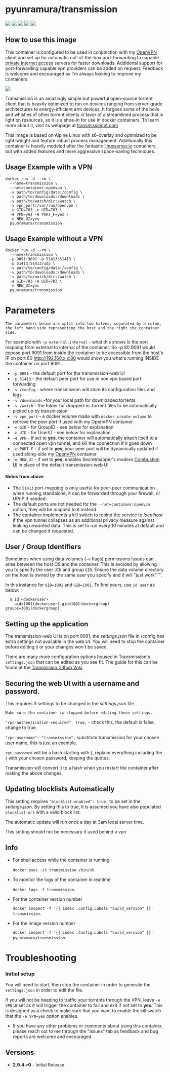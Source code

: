 # pyunramura/transmission
[![](https://images.microbadger.com/badges/image/pyunramura/transmission:2.94.svg)](https://microbadger.com/images/pyunramura/transmission:2.94 "MicroBadger.com info on my Docker image")
[![](https://images.microbadger.com/badges/version/pyunramura/transmission:2.94.svg)](https://hub.docker.com/r/pyunramura/transmission "Link to Docker Hub project")
[![](https://images.microbadger.com/badges/commit/pyunramura/transmission:2.94.svg)](https://hub.docker.com/u/pyunramura "Link to my Docker Hub profile")
[![](https://img.shields.io/github/license/pyunramura/docker-openvpn.svg?logo=github&logoColor=white)](https://github.com/pyunramura/docker-transmission/blob/master/LICENSE "Link to the license")
[![](https://img.shields.io/github/languages/top/pyunramura/docker-transmission.svg?colorB=green&logo=gnu&logoColor=white)](https://github.com/pyunramura/docker-transmission "Link to my Github project")

## How to use this image

This container is configured to be used in conjunction with my [OpenVPN](https://github.com/pyunramura/openvpn) client and set up for automatic out-of-the-box port-forwarding to capable [private internet access](https://www.privateinternetaccess.com/helpdesk/kb/articles/how-do-i-enable-port-forwarding-on-my-vpn) servers for faster downloads. Additional support for port-forwarding capable vpn providers can be added on request. Feedback is welcome and encouraged as I'm always looking to improve my containers.

[![](https://i.imgur.com/GZqRBms.png)](https://transmissionbt.com/ "Link to Transmission.com website")

Transmission is an amazingly simple but powerful open-source torrent client that is heavily optimized to run on devices ranging from server-grade architectures to energy-efficient arm devices. It forgoes some of the bells and whistles of other torrent clients in favor of a streamlined process that is light on resources, so it is a shoe-in for use in docker containers. To learn more about it, visit its webpage at [transmissionbt.com](http://www.transmissionbt.com/about/)

This image is based on Alpine Linux with s6-overlay and optimized to be light-weight and feature robust process management. 
Additionally this container is heavily modeled after the fantastic [linuxserver.io](https://hub.docker.com/u/linuxserver/) containers, but with added features and more aggressive space-saving techniques.

## Usage Example with a VPN

```
docker run -d --rm \
  --name=transmission \
  --net=container:openvpn \
  -v path/to/config/data:/config \
  -v path/to/downloads:/downloads \
  -v path/to/watch/dir:/watch \
  -v vpn_port:/var/run/openvpn \
  -e GID=783 -e UID=783 \
  -e VPN=yes -e PORT_F=yes \
  -e NEW_UI=yes 
  pyunramura/transmission
```
## Usage Example without a VPN

```
docker run -d --rm \
  --name=transmission \
  -p 9091:9091 -p 51413:51413 \
  -p 51413:51413/udp \
  -v path/to/config/data:/config \
  -v path/to/downloads:/downloads \
  -v path/to/watch/dir:/watch \
  -e GID=783 -e UID=783 \
  -e NEW_UI=yes 
  pyunramura/transmission
```

# Parameters

`The parameters below are split into two halves, separated by a colon, the left hand side representing the host and the right the container side.`

For example with `-p external:internal` - what this shows is the port mapping from external to internal of the container.
So -p 80:9091 would expose port 9091 from inside the container to be accessible from the host's IP on port 80
http://192.168.x.x:80 would show you what's running INSIDE the container on port 9091.

  * `-p 9091`  - the default port for the transmission-web UI
  * `-p 51413`  - the default peer port for use in non vpn based port forwarding
  * `-v /config`  - where transmission will store its configuration files and logs
  * `-v /downloads`   -for your local path for downloaded torrents
  * `-v /watch`  - the folder for dropped-in .torrent files to be automatically picked up by transmission
  * `-v vpn_port`  - a docker volume made with `docker create volume` to retrieve the peer port if used with my OpenVPN container
  * `-e GID`  - for GroupID - see below for explanation
  * `-e UID`  - for UserID - see below for explanation
  * `-e VPN`  - if set to **yes**, the container will automatically attach itself to a connected open vpn tunnel, and kill the connection if it goes down
  * `-e PORT_F`  - if set to **yes**, your peer port will be dynamically updated if used along-side my [OpenVPN](https://github.com/pyunramura/openvpn) container
  * `-e NEW_UI`  - if set to **yes**, enables Secretmapper's modern [Combustion UI](https://github.com/Secretmapper/combustion) in place of the default transmission-web UI

#### Notes from above
* The `51413` port-mapping is only useful for peer-peer communication when running standalone, it can be forwarded through your firewall, or UPnP if needed.
* The default ports are not needed for the `--net=container:openvpn` option, they will be mapped to it instead.
* The container implements a kill switch to rebind the service to _localhost_ if the vpn tunnel collapses as an additional privacy measure against leaking unwanted data. This is set to run every 10 minutes at default and can be changed if requested.

## User / Group Identifiers

Sometimes when using data volumes (`-v` flags) permissions issues can arise between the host OS and the container. This is avoided by allowing you to specify the user `UID` and group `GID`. Ensure the data volume directory on the host is owned by the same user you specify and it will "just work" ™.

In this instance for `UID=1001` and `GID=1001`. To find yours, use `id user` as below:

```
  $ id <dockeruser>
    uid=1001(dockeruser) gid=1001(dockergroup) groups=1001(dockergroup)
```

## Setting up the application 

The transmission-web UI is on port 9091, the _settings.json_ file in /config has extra settings not available in the web UI. You will need to stop the container before editing it or your changes won't be saved. 

There are many more configuration options housed in Transmission's `settings.json` that can be edited as you see fit. The guide for this can be found at the [Transmision Github Wiki](https://github.com/transmission/transmission/wiki/Editing-Configuration-Files).

## Securing the web UI with a username and password.

This requires 3 settings to be changed in the _settings.json_ file.

`Make sure the container is stopped before editing these settings.`

`"rpc-authentication-required": true,` - check this, the default is false, change to true.

`"rpc-username": "transmission",` substitute transmission for your chosen user name, this is just an example.

`rpc-password` will be a hash starting with {, replace everything including the { with your chosen password, keeping the quotes.

Transmission will convert it to a hash when you restart the container after making the above changes.

## Updating blocklists Automatically

This setting requires `"blocklist-enabled": true,` to be set in the _settings.json_. By setting this to true, it is assumed you have also populated `blocklist-url` with a valid block list.

The automatic update will run once a day at 3am local server time.

This setting should not be necessary if used behind a vpn.

## Info

* For shell access while the container is running

   `docker exec -it transmission /bin/sh`.

* To monitor the logs of the container in realtime

   `docker logs -f transmission`.

* For the container version number

   `docker inspect -f '{{ index .Config.Labels "build_version" }}' transmission`.

* For the image version number

   `docker inspect -f '{{ index .Config.Labels "build_version" }}' pyunramura/transmission`.

# Troubleshooting

### Initial setup

You will need to start, then stop the container in order to generate the `settings.json` in order to edit the file.

If you will not be needing to traffic your torrents through the VPN, leave `-e VPN` unset as it will trigger the container to fail and exit if not set to **yes**. This is designed as a check to make sure that you want to enable the kill switch that the `-e VPN=yes` option enables.

* If you have any other problems or comments about using this container, please reach out to me through the "Issues" tab as feedback and bug reports are welcome and encouraged.

## Versions

+ **2.9.4-r0** - Initial Release.

